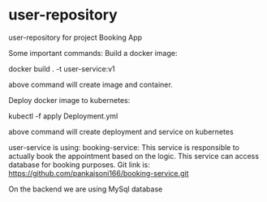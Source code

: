 # user-repository
user-repository for project Booking App

Some important commands:
Build a docker image:

docker build . -t user-service:v1

above command will create image and container.

Deploy docker image to kubernetes:

kubectl -f apply Deployment.yml

above command will create deployment and service on kubernetes

user-service is using:
booking-service: This service is responsible to actually book the appointment based on the logic. This service can access database for booking purposes. Git link is: https://github.com/pankajsoni166/booking-service.git

On the backend we are using MySql database
